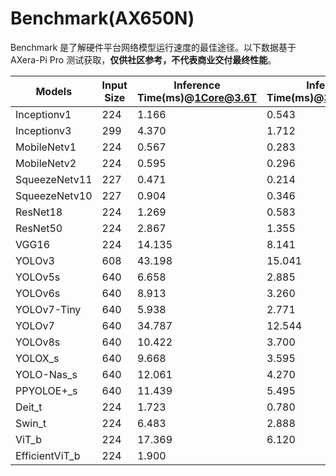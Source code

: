 # Benchmark(AX650N)

Benchmark 是了解硬件平台网络模型运行速度的最佳途径。以下数据基于 AXera-Pi Pro 测试获取，**仅供社区参考，不代表商业交付最终性能**。

| Models         | Input Size | Inference Time(ms)@1Core@3.6T | Inference Time(ms)@3Core@10.8T |
| -------------- | ---------- | ----------------------------- | ------------------------------ |
| Inceptionv1    | 224        | 1.166                         | 0.543                          |
| Inceptionv3    | 299        | 4.370                         | 1.712                          |
| MobileNetv1    | 224        | 0.567                         | 0.283                          |
| MobileNetv2    | 224        | 0.595                         | 0.296                          |
| SqueezeNetv11  | 227        | 0.471                         | 0.214                          |
| SqueezeNetv10  | 227        | 0.904                         | 0.346                          |
| ResNet18       | 224        | 1.269                         | 0.583                          |
| ResNet50       | 224        | 2.867                         | 1.355                          |
| VGG16          | 224        | 14.135                        | 8.141                          |
| YOLOv3         | 608        | 43.198                        | 15.041                         |
| YOLOv5s        | 640        | 6.658                         | 2.885                          |
| YOLOv6s        | 640        | 8.913                         | 3.260                          |
| YOLOv7-Tiny    | 640        | 5.938                         | 2.771                          |
| YOLOv7         | 640        | 34.787                        | 12.544                         |
| YOLOv8s        | 640        | 10.422                        | 3.700                          |
| YOLOX_s        | 640        | 9.668                         | 3.595                          |
| YOLO-Nas_s     | 640        | 12.061                        | 4.270                          |
| PPYOLOE+_s     | 640        | 11.439                        | 5.495                          |
| Deit_t         | 224        | 1.723                         | 0.780                          |
| Swin_t         | 224        | 6.483                         | 2.888                          |
| ViT_b          | 224        | 17.369                        | 6.120                          |
| EfficientViT_b | 224        | 1.900                         |                                |

